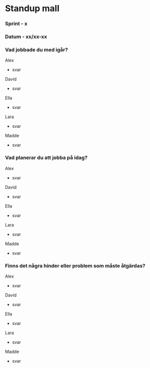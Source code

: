 # Standup mall

### Sprint - x

### Datum - xx/xx-xx

### Vad jobbade du med igår?

Alex

- svar

David

- svar

Ella

- svar

Lara

- svar

Madde

- svar

### Vad planerar du att jobba på idag?

Alex

- svar

David

- svar

Ella

- svar

Lara

- svar

Madde

- svar

### Finns det några hinder eller problem som måste åtgärdas?

Alex

- svar

David

- svar

Ella

- svar

Lara

- svar

Madde

- svar
